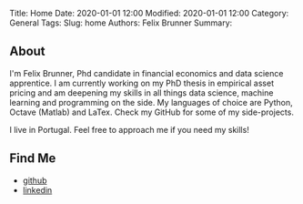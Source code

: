 Title: Home
Date: 2020-01-01 12:00
Modified: 2020-01-01 12:00
Category: General
Tags:
Slug: home
Authors: Felix Brunner
Summary:

## About
I'm Felix Brunner, Phd candidate in financial economics and data science apprentice.
I am currently working on my PhD thesis in empirical asset pricing and am deepening my skills in all things data science, machine learning and programming on the side.
My languages of choice are Python, Octave (Matlab) and LaTex.
Check my GitHub for some of my side-projects.

I live in Portugal. Feel free to approach me if you need my skills!

## Find Me
<ul class="list-group social">
	<li class="list-group-item"><a href="https://github.com/felixbrunner"><i class="fa fa-github-square fa-lg"></i> github</a></li>
  <li class="list-group-item"><a href="http://www.linkedin.com/in/felix-brunner-abbb786a"><i class="fa fa-linkedin-square fa-lg"></i> linkedin</a></li>
</ul>
